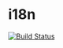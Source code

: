 # i18n

[![Build Status](https://travis-ci.org/litefeel/i18n.svg?branch=master)](https://travis-ci.org/litefeel/i18n)
